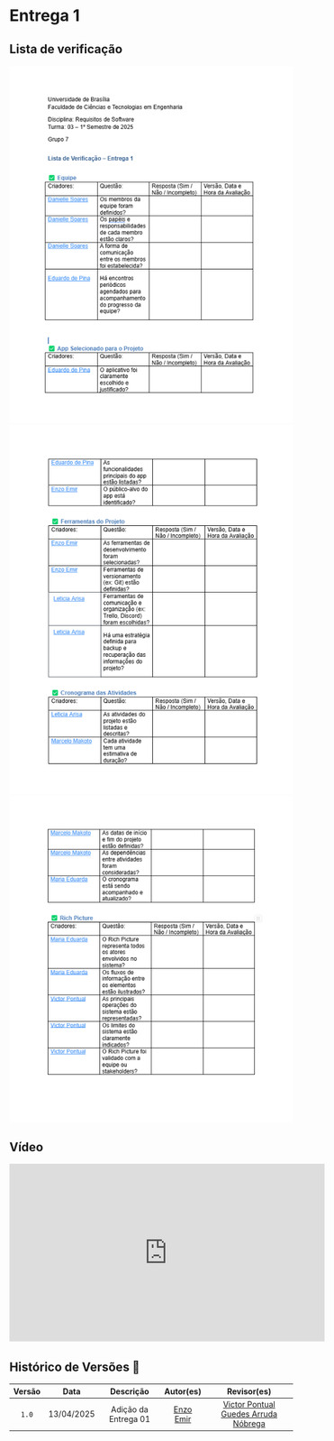 # Entrega 1 

## Lista de verificação

![Lista](../assets/entregas/entrega_01/lista_01.png)
![Lista2](../assets/entregas/entrega_01/lista_02.png)
![Lista3](..\assets\entregas\entrega_01\lista_03.png)

## Vídeo

<p style="text-align: center">
<iframe width="560" height="315" src="https://www.youtube.com/watch?v=GZ2H4fPk-Dg&ab_channel=EduardodePina" title="YouTube video player" frameborder="0" allow="accelerometer; autoplay; clipboard-write; encrypted-media; gyroscope; picture-in-picture; web-share" referrerpolicy="strict-origin-when-cross-origin" allowfullscreen></iframe>
</p>

## Histórico de Versões 📅

| Versão | Data | Descrição | Autor(es) | Revisor(es) |
| :-: | :-: | :-: | :-: | :-: |
| `1.0`  | 13/04/2025 | Adição da Entrega 01 | [Enzo Emir](https://github.com/EnzoEmir) | [Victor Pontual Guedes Arruda Nóbrega](https://github.com/VictorPontual) |
